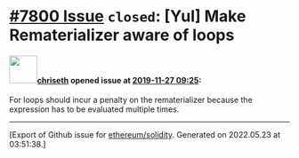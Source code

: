 # [\#7800 Issue](https://github.com/ethereum/solidity/issues/7800) `closed`: [Yul] Make Rematerializer aware of loops

#### <img src="https://avatars.githubusercontent.com/u/9073706?v=4" width="50">[chriseth](https://github.com/chriseth) opened issue at [2019-11-27 09:25](https://github.com/ethereum/solidity/issues/7800):

For loops should incur a penalty on the rematerializer because the expression has to be evaluated multiple times.




-------------------------------------------------------------------------------



[Export of Github issue for [ethereum/solidity](https://github.com/ethereum/solidity). Generated on 2022.05.23 at 03:51:38.]
